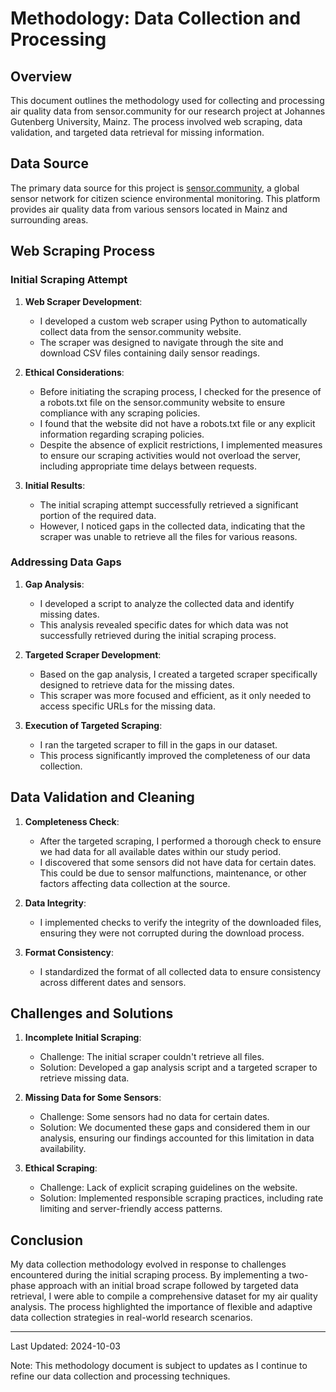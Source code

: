# Methodology: Data Collection and Processing

## Overview

This document outlines the methodology used for collecting and processing air quality data from sensor.community for our research project at Johannes Gutenberg University, Mainz. The process involved web scraping, data validation, and targeted data retrieval for missing information.

## Data Source

The primary data source for this project is [sensor.community](https://sensor.community/), a global sensor network for citizen science environmental monitoring. This platform provides air quality data from various sensors located in Mainz and surrounding areas.

## Web Scraping Process

### Initial Scraping Attempt

1. **Web Scraper Development**: 
   - I developed a custom web scraper using Python to automatically collect data from the sensor.community website.
   - The scraper was designed to navigate through the site and download CSV files containing daily sensor readings.

2. **Ethical Considerations**:
   - Before initiating the scraping process, I checked for the presence of a robots.txt file on the sensor.community website to ensure compliance with any scraping policies.
   - I found that the website did not have a robots.txt file or any explicit information regarding scraping policies.
   - Despite the absence of explicit restrictions, I implemented measures to ensure our scraping activities would not overload the server, including appropriate time delays between requests.

3. **Initial Results**:
   - The initial scraping attempt successfully retrieved a significant portion of the required data.
   - However, I noticed gaps in the collected data, indicating that the scraper was unable to retrieve all the files for various reasons.

### Addressing Data Gaps

1. **Gap Analysis**:
   - I developed a script to analyze the collected data and identify missing dates.
   - This analysis revealed specific dates for which data was not successfully retrieved during the initial scraping process.

2. **Targeted Scraper Development**:
   - Based on the gap analysis, I created a targeted scraper specifically designed to retrieve data for the missing dates.
   - This scraper was more focused and efficient, as it only needed to access specific URLs for the missing data.

3. **Execution of Targeted Scraping**:
   - I ran the targeted scraper to fill in the gaps in our dataset.
   - This process significantly improved the completeness of our data collection.

## Data Validation and Cleaning

1. **Completeness Check**:
   - After the targeted scraping, I performed a thorough check to ensure we had data for all available dates within our study period.
   - I discovered that some sensors did not have data for certain dates. This could be due to sensor malfunctions, maintenance, or other factors affecting data collection at the source.

2. **Data Integrity**:
   - I implemented checks to verify the integrity of the downloaded files, ensuring they were not corrupted during the download process.

3. **Format Consistency**:
   - I standardized the format of all collected data to ensure consistency across different dates and sensors.

## Challenges and Solutions

1. **Incomplete Initial Scraping**:
   - Challenge: The initial scraper couldn't retrieve all files.
   - Solution: Developed a gap analysis script and a targeted scraper to retrieve missing data.

2. **Missing Data for Some Sensors**:
   - Challenge: Some sensors had no data for certain dates.
   - Solution: We documented these gaps and considered them in our analysis, ensuring our findings accounted for this limitation in data availability.

3. **Ethical Scraping**:
   - Challenge: Lack of explicit scraping guidelines on the website.
   - Solution: Implemented responsible scraping practices, including rate limiting and server-friendly access patterns.

## Conclusion

My data collection methodology evolved in response to challenges encountered during the initial scraping process. By implementing a two-phase approach with an initial broad scrape followed by targeted data retrieval, I were able to compile a comprehensive dataset for my air quality analysis. The process highlighted the importance of flexible and adaptive data collection strategies in real-world research scenarios.

---

Last Updated: 2024-10-03

Note: This methodology document is subject to updates as I continue to refine our data collection and processing techniques.